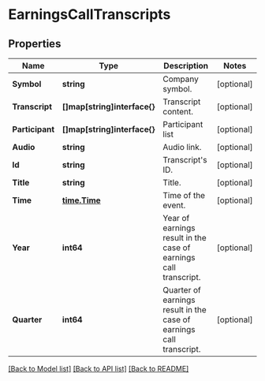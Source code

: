 # EarningsCallTranscripts

## Properties

Name | Type | Description | Notes
------------ | ------------- | ------------- | -------------
**Symbol** | **string** | Company symbol. | [optional] 
**Transcript** | **[]map[string]interface{}** | Transcript content. | [optional] 
**Participant** | **[]map[string]interface{}** | Participant list | [optional] 
**Audio** | **string** | Audio link. | [optional] 
**Id** | **string** | Transcript&#39;s ID. | [optional] 
**Title** | **string** | Title. | [optional] 
**Time** | [**time.Time**](time.Time.md) | Time of the event. | [optional] 
**Year** | **int64** | Year of earnings result in the case of earnings call transcript. | [optional] 
**Quarter** | **int64** | Quarter of earnings result in the case of earnings call transcript. | [optional] 

[[Back to Model list]](../README.md#documentation-for-models) [[Back to API list]](../README.md#documentation-for-api-endpoints) [[Back to README]](../README.md)


